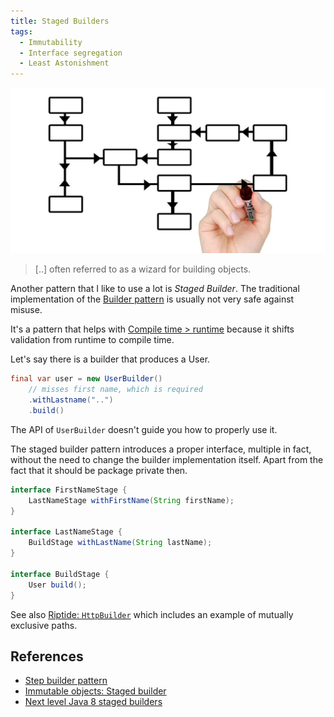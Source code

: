 ```yaml
---
title: Staged Builders
tags:
  - Immutability
  - Interface segregation
  - Least Astonishment
---
```


![](../img/mark-516279_1280.jpg)

> [..] often referred to as a wizard for building objects.

Another pattern that I like to use a lot is *Staged Builder*.
The traditional implementation of the [Builder pattern](https://en.wikipedia.org/wiki/Builder_pattern) is usually not very safe against misuse.

It's a pattern that helps with [Compile time > runtime](../concepts-and-principles/compile-time-runtime.md) because it shifts validation from runtime to compile time.

Let's say there is a builder that produces a User.

```java
final var user = new UserBuilder()
    // misses first name, which is required
    .withLastname("..")
    .build()
```

The API of `UserBuilder` doesn't guide you how to properly use it.

The staged builder pattern introduces a proper interface, multiple in fact, without the need to change the builder implementation itself.
Apart from the fact that it should be package private then.

```java
interface FirstNameStage {
    LastNameStage withFirstName(String firstName);
}

interface LastNameStage {
    BuildStage withLastName(String lastName);
}

interface BuildStage {
    User build();
}
```

See also [Riptide: `HttpBuilder`](https://github.com/zalando/riptide/blob/9b2fd49e9c54a387cca1549a6973bc5c946123b9/riptide-core/src/main/java/org/zalando/riptide/Http.java#L28) which includes an example of mutually exclusive paths.

## References

* [Step builder pattern](https://svlada.com/step-builder-pattern/)
* [Immutable objects: Staged builder](https://immutables.github.io/immutable.html#staged-builder)
* [Next level Java 8 staged builders](https://medium.com/linagora-engineering/next-level-java-8-staged-builders-602530f68b75)
